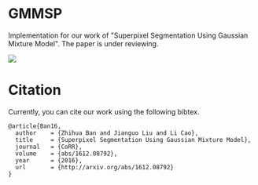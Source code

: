 # GMMSP

Implementation for our work of "Superpixel Segmentation Using Gaussian Mixture Model". The paper is under reviewing.

![](https://github.com/ahban/GMMSP/blob/master/result.png)



# Citation

Currently, you can cite our work using the following bibtex. 

```
@article{Ban16,
  author    = {Zhihua Ban and Jianguo Liu and Li Cao},
  title     = {Superpixel Segmentation Using Gaussian Mixture Model},
  journal   = {CoRR},
  volume    = {abs/1612.08792},
  year      = {2016},
  url       = {http://arxiv.org/abs/1612.08792}
}
```



